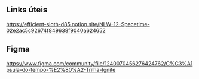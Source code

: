 ## Links úteis 
https://efficient-sloth-d85.notion.site/NLW-12-Spacetime-02e2ac5c92674f849638f9040a624652

## Figma
https://www.figma.com/community/file/1240070456276424762/C%C3%A1psula-do-tempo-%E2%80%A2-Trilha-Ignite